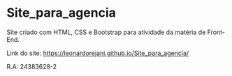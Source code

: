 # Site_para_agencia
Site criado com HTML, CSS e Bootstrap para atividade da matéria de Front-End.

Link do site: 
https://leonardorejani.github.io/Site_para_agencia/

R.A: 24383628-2
